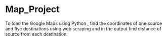 # Map_Project
To load the Google Maps using Python , find the coordinates of one source and five destinations using web scraping and in the output find distance of source from each destination.
